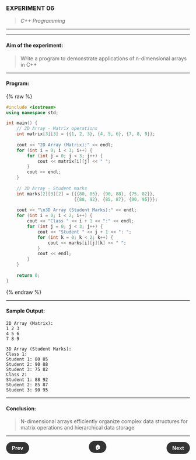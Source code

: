 ### **EXPERIMENT 06**
> *C++ Programming*

---
---

#### **Aim of the experiment:**
> Write a program to demonstrate applications of n-dimensional arrays in C++

---

#### **Program:**
{% raw %}
```cpp
#include <iostream>
using namespace std;

int main() {
    // 2D Array - Matrix operations
    int matrix[3][3] = {{1, 2, 3}, {4, 5, 6}, {7, 8, 9}};
    
    cout << "2D Array (Matrix):" << endl;
    for (int i = 0; i < 3; i++) {
        for (int j = 0; j < 3; j++) {
            cout << matrix[i][j] << " ";
        }
        cout << endl;
    }
    
    // 3D Array - Student marks
    int marks[2][3][2] = {{{80, 85}, {90, 88}, {75, 82}},
                          {{88, 92}, {85, 87}, {90, 95}}};
    
    cout << "\n3D Array (Student Marks):" << endl;
    for (int i = 0; i < 2; i++) {
        cout << "Class " << i + 1 << ":" << endl;
        for (int j = 0; j < 3; j++) {
            cout << "Student " << j + 1 << ": ";
            for (int k = 0; k < 2; k++) {
                cout << marks[i][j][k] << " ";
            }
            cout << endl;
        }
    }
    
    return 0;
}
```
{% endraw %}

---

#### **Sample Output:**
```
2D Array (Matrix):
1 2 3 
4 5 6 
7 8 9 

3D Array (Student Marks):
Class 1:
Student 1: 80 85 
Student 2: 90 88 
Student 3: 75 82 
Class 2:
Student 1: 88 92 
Student 2: 85 87 
Student 3: 90 95 
```

---

#### **Conclusion:**
> N-dimensional arrays efficiently organize complex data structures for matrix operations and hierarchical data storage

---

<div style="display: flex; justify-content: space-between; align-items: center; margin: 20px 0;">
  <div style="text-align: left;">
    <a href="5.html" style="background: #333; color: white; padding: 8px 16px; border-radius: 20px; text-decoration: none; font-weight: bold;">Prev</a>
  </div>
  <div style="text-align: center;">
    <a href="../" style="background: #333; color: white; padding: 8px 16px; border-radius: 20px; text-decoration: none; font-weight: bold;">🏠</a>
  </div>
  <div style="text-align: right;">
    <a href="7.html" style="background: #333; color: white; padding: 8px 16px; border-radius: 20px; text-decoration: none; font-weight: bold;">Next</a>
  </div>
</div>
